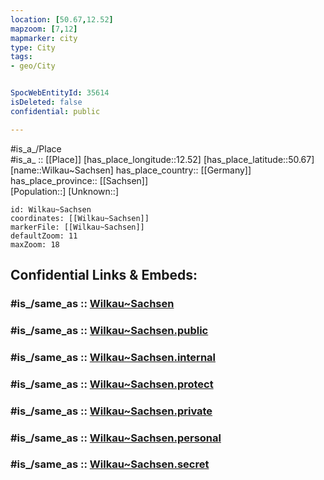 ```yaml
---
location: [50.67,12.52] 
mapzoom: [7,12] 
mapmarker: city 
type: City
tags:
- geo/City


SpocWebEntityId: 35614
isDeleted: false
confidential: public

---
```

#is_a_/Place  
#is_a_ :: [[Place]] 
[has_place_longitude::12.52] 
[has_place_latitude::50.67] 
[name::Wilkau~Sachsen] 
has_place_country:: [[Germany]]  
has_place_province:: [[Sachsen]]  
[Population::] 
[Unknown::] 


```leaflet
id: Wilkau~Sachsen
coordinates: [[Wilkau~Sachsen]] 
markerFile: [[Wilkau~Sachsen]] 
defaultZoom: 11 
maxZoom: 18
```


## Confidential Links & Embeds: 

### #is_/same_as :: [Wilkau~Sachsen](/_Standards/Earth/Continent/Europe/Europe~Central/Germany/Germany~East/Sachsen/counties~Sachsen/Zwickau/cities~Zwickau/Wilkau-Haßlau/City/Wilkau~Sachsen.md) 

### #is_/same_as :: [Wilkau~Sachsen.public](/_public/Earth/Continent/Europe/Europe~Central/Germany/Germany~East/Sachsen/counties~Sachsen/Zwickau/cities~Zwickau/Wilkau-Haßlau/City/Wilkau~Sachsen.public.md) 

### #is_/same_as :: [Wilkau~Sachsen.internal](/_internal/Earth/Continent/Europe/Europe~Central/Germany/Germany~East/Sachsen/counties~Sachsen/Zwickau/cities~Zwickau/Wilkau-Haßlau/City/Wilkau~Sachsen.internal.md) 

### #is_/same_as :: [Wilkau~Sachsen.protect](/_protect/Earth/Continent/Europe/Europe~Central/Germany/Germany~East/Sachsen/counties~Sachsen/Zwickau/cities~Zwickau/Wilkau-Haßlau/City/Wilkau~Sachsen.protect.md) 

### #is_/same_as :: [Wilkau~Sachsen.private](/_private/Earth/Continent/Europe/Europe~Central/Germany/Germany~East/Sachsen/counties~Sachsen/Zwickau/cities~Zwickau/Wilkau-Haßlau/City/Wilkau~Sachsen.private.md) 

### #is_/same_as :: [Wilkau~Sachsen.personal](/_personal/Earth/Continent/Europe/Europe~Central/Germany/Germany~East/Sachsen/counties~Sachsen/Zwickau/cities~Zwickau/Wilkau-Haßlau/City/Wilkau~Sachsen.personal.md) 

### #is_/same_as :: [Wilkau~Sachsen.secret](/_secret/Earth/Continent/Europe/Europe~Central/Germany/Germany~East/Sachsen/counties~Sachsen/Zwickau/cities~Zwickau/Wilkau-Haßlau/City/Wilkau~Sachsen.secret.md)

